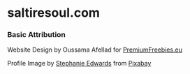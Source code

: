 # saltiresoul.com

### Basic Attribution
Website Design by Oussama Afellad for [PremiumFreebies.eu](http://www.premiumfreebies.eu/web-templates/profolio-vcard-free-template/)

Profile Image by [Stephanie Edwards](https://pixabay.com/users/WandererCreative-855399/) from [Pixabay](https://pixabay.com/vectors/blank-profile-picture-mystery-man-973460/)</a>
